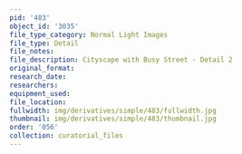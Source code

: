 ```yaml
---
pid: '483'
object_id: '3035'
file_type_category: Normal Light Images
file_type: Detail
file_notes:
file_description: Cityscape with Busy Street - Detail 2
original_format:
research_date:
researchers:
equipment_used:
file_location:
fullwidth: img/derivatives/simple/483/fullwidth.jpg
thumbnail: img/derivatives/simple/483/thumbnail.jpg
order: '056'
collection: curatorial_files
---
```

